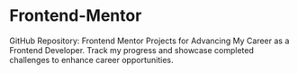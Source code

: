# Frontend-Mentor
GitHub Repository: Frontend Mentor Projects for Advancing My Career as a Frontend Developer. Track my progress and showcase completed challenges to enhance career opportunities.
